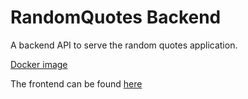 # RandomQuotes Backend

A backend API to serve the random quotes application.

[Docker image](https://hub.docker.com/r/octopussamples/randomquotesbackendgo)

The frontend can be found [here](https://github.com/OctopusSamples/RandomQuotes-Frontend-Go)

